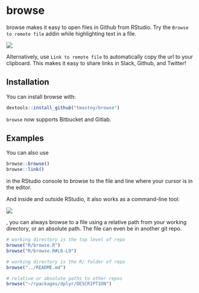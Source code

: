 
<!-- README.md is generated from README.Rmd. Please edit that file -->

# browse

<!-- badges: start -->

<!-- badges: end -->

browse makes it easy to open files in Github from RStudio. Try the
`Browse to remote file` addin while highlighting text in a file.

![](browse.gif)

Alternatively, use `Link to remote file` to automatically copy the url
to your clipboard. This makes it easy to share links in Slack, Github,
and Twitter\!

## Installation

You can install browse with:

``` r
devtools::install_github("tmastny/browse")
```

`browse` now supports Bitbucket and Gitlab.

## Examples

You can also use

``` r
browse::browse()
browse::link()
```

in the RStudio console to browse to the file and line where your cursor
is in the editor.

And inside and outside RStudio, it also works as a command-line tool:

![](browse2.gif)

, you can always browse to a file using a relative path from your
working directory, or an absolute path. The file can even be in another
git repo.

``` r
# working directory is the top level of repo
browse("R/browse.R")
browse("R/browse.R#L6-L9")

# working directory is the R/ folder of repo
browse("../README.md")

# relative or absolute paths to other repos
browse("~/rpackages/dplyr/DESCRIPTION")
```
